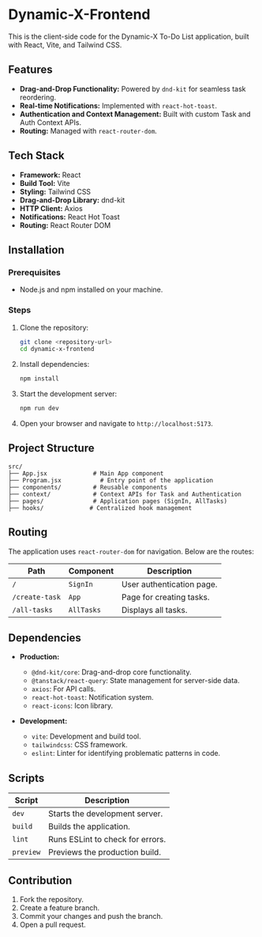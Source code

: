 # Dynamic-X-Frontend

This is the client-side code for the Dynamic-X To-Do List application, built with React, Vite, and Tailwind CSS.

## Features

- **Drag-and-Drop Functionality:** Powered by `dnd-kit` for seamless task reordering.
- **Real-time Notifications:** Implemented with `react-hot-toast`.
- **Authentication and Context Management:** Built with custom Task and Auth Context APIs.
- **Routing:** Managed with `react-router-dom`.

## Tech Stack

- **Framework:** React
- **Build Tool:** Vite
- **Styling:** Tailwind CSS
- **Drag-and-Drop Library:** dnd-kit
- **HTTP Client:** Axios
- **Notifications:** React Hot Toast
- **Routing:** React Router DOM

## Installation

### Prerequisites

- Node.js and npm installed on your machine.

### Steps

1. Clone the repository:

   ```bash
   git clone <repository-url>
   cd dynamic-x-frontend
   ```

2. Install dependencies:

   ```bash
   npm install
   ```

3. Start the development server:

   ```bash
   npm run dev
   ```

4. Open your browser and navigate to `http://localhost:5173`.

## Project Structure

```plaintext
src/
├── App.jsx             # Main App component
├── Program.jsx           # Entry point of the application
├── components/         # Reusable components
├── context/            # Context APIs for Task and Authentication
├── pages/              # Application pages (SignIn, AllTasks)
├── hooks/             # Centralized hook management
```

## Routing

The application uses `react-router-dom` for navigation. Below are the routes:

| Path           | Component  | Description               |
| -------------- | ---------- | ------------------------- |
| `/`            | `SignIn`   | User authentication page. |
| `/create-task` | `App`      | Page for creating tasks.  |
| `/all-tasks`   | `AllTasks` | Displays all tasks.       |

## Dependencies

- **Production:**

  - `@dnd-kit/core`: Drag-and-drop core functionality.
  - `@tanstack/react-query`: State management for server-side data.
  - `axios`: For API calls.
  - `react-hot-toast`: Notification system.
  - `react-icons`: Icon library.

- **Development:**
  - `vite`: Development and build tool.
  - `tailwindcss`: CSS framework.
  - `eslint`: Linter for identifying problematic patterns in code.

## Scripts

| Script    | Description                      |
| --------- | -------------------------------- |
| `dev`     | Starts the development server.   |
| `build`   | Builds the application.          |
| `lint`    | Runs ESLint to check for errors. |
| `preview` | Previews the production build.   |

## Contribution

1. Fork the repository.
2. Create a feature branch.
3. Commit your changes and push the branch.
4. Open a pull request.
